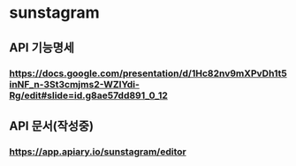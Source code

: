 # sunstagram

## API 기능명세
### https://docs.google.com/presentation/d/1Hc82nv9mXPvDh1t5inNF_n-3St3cmjms2-WZIYdi-Rg/edit#slide=id.g8ae57dd891_0_12

## API 문서(작성중)
### https://app.apiary.io/sunstagram/editor
